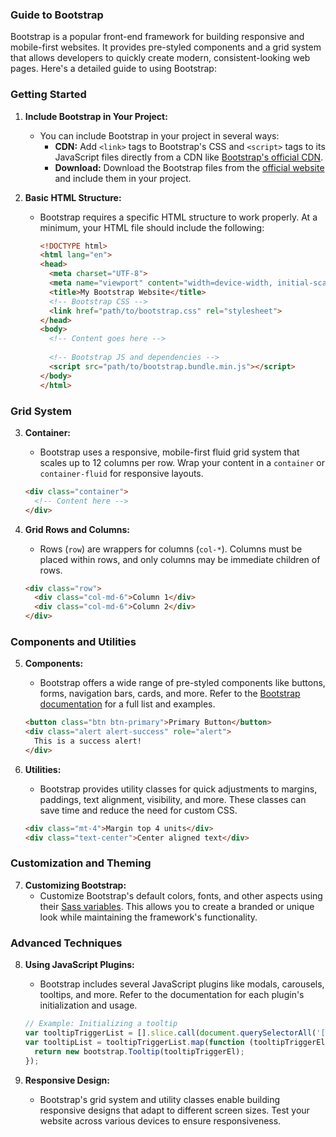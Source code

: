 ### Guide to Bootstrap

Bootstrap is a popular front-end framework for building responsive and mobile-first websites. It provides pre-styled components and a grid system that allows developers to quickly create modern, consistent-looking web pages. Here's a detailed guide to using Bootstrap:

### Getting Started

1. **Include Bootstrap in Your Project:**
   - You can include Bootstrap in your project in several ways:
     - **CDN:** Add `<link>` tags to Bootstrap's CSS and `<script>` tags to its JavaScript files directly from a CDN like [Bootstrap's official CDN](https://getbootstrap.com/docs/5.1/getting-started/introduction/#quick-start).
     - **Download:** Download the Bootstrap files from the [official website](https://getbootstrap.com/) and include them in your project.

2. **Basic HTML Structure:**
   - Bootstrap requires a specific HTML structure to work properly. At a minimum, your HTML file should include the following:
     ```html
     <!DOCTYPE html>
     <html lang="en">
     <head>
       <meta charset="UTF-8">
       <meta name="viewport" content="width=device-width, initial-scale=1.0">
       <title>My Bootstrap Website</title>
       <!-- Bootstrap CSS -->
       <link href="path/to/bootstrap.css" rel="stylesheet">
     </head>
     <body>
       <!-- Content goes here -->
       
       <!-- Bootstrap JS and dependencies -->
       <script src="path/to/bootstrap.bundle.min.js"></script>
     </body>
     </html>
     ```

### Grid System

3. **Container:**
   - Bootstrap uses a responsive, mobile-first fluid grid system that scales up to 12 columns per row. Wrap your content in a `container` or `container-fluid` for responsive layouts.

   ```html
   <div class="container">
     <!-- Content here -->
   </div>
   ```

4. **Grid Rows and Columns:**
   - Rows (`row`) are wrappers for columns (`col-*`). Columns must be placed within rows, and only columns may be immediate children of rows.

   ```html
   <div class="row">
     <div class="col-md-6">Column 1</div>
     <div class="col-md-6">Column 2</div>
   </div>
   ```

### Components and Utilities

5. **Components:**
   - Bootstrap offers a wide range of pre-styled components like buttons, forms, navigation bars, cards, and more. Refer to the [Bootstrap documentation](https://getbootstrap.com/docs/5.1/components/alerts/) for a full list and examples.

   ```html
   <button class="btn btn-primary">Primary Button</button>
   <div class="alert alert-success" role="alert">
     This is a success alert!
   </div>
   ```

6. **Utilities:**
   - Bootstrap provides utility classes for quick adjustments to margins, paddings, text alignment, visibility, and more. These classes can save time and reduce the need for custom CSS.

   ```html
   <div class="mt-4">Margin top 4 units</div>
   <div class="text-center">Center aligned text</div>
   ```

### Customization and Theming

7. **Customizing Bootstrap:**
   - Customize Bootstrap's default colors, fonts, and other aspects using their [Sass variables](https://getbootstrap.com/docs/5.1/customize/sass/). This allows you to create a branded or unique look while maintaining the framework's functionality.

### Advanced Techniques

8. **Using JavaScript Plugins:**
   - Bootstrap includes several JavaScript plugins like modals, carousels, tooltips, and more. Refer to the documentation for each plugin's initialization and usage.

   ```javascript
   // Example: Initializing a tooltip
   var tooltipTriggerList = [].slice.call(document.querySelectorAll('[data-bs-toggle="tooltip"]'));
   var tooltipList = tooltipTriggerList.map(function (tooltipTriggerEl) {
     return new bootstrap.Tooltip(tooltipTriggerEl);
   });
   ```

9. **Responsive Design:**
   - Bootstrap's grid system and utility classes enable building responsive designs that adapt to different screen sizes. Test your website across various devices to ensure responsiveness.



